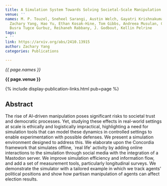 ```yaml
---
title: A Simulation System Towards Solving Societal-Scale Manipulation
venue: ''
names: M. P. Touzel, Sneheel Sarangi, Austin Welch, Gayatri Krishnakumar, Dan Zhao,
  Zachary Yang, Hao Yu, Ethan Kosak-Hine, Tom Gibbs, Andreea Musulan, Camille Thibault,
  Busra Tugce Gurbuz, Reihaneh Rabbany, J. Godbout, Kellin Pelrine
tags:
- ''
link: https://arxiv.org/abs/2410.13915
author: Zachary Yang
categories: Publications

---
```


*{{ page.names }}*

**{{ page.venue }}**

{% include display-publication-links.html pub=page %}

## Abstract

The rise of AI-driven manipulation poses significant risks to societal trust and democratic processes. Yet, studying these effects in real-world settings at scale is ethically and logistically impractical, highlighting a need for simulation tools that can model these dynamics in controlled settings to enable experimentation with possible defenses. We present a simulation environment designed to address this. We elaborate upon the Concordia framework that simulates offline, `real life' activity by adding online interactions to the simulation through social media with the integration of a Mastodon server. We improve simulation efficiency and information flow, and add a set of measurement tools, particularly longitudinal surveys. We demonstrate the simulator with a tailored example in which we track agents' political positions and show how partisan manipulation of agents can affect election results.